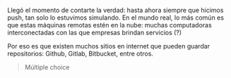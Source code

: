 Llegó el momento de contarte la verdad: hasta ahora siempre que hicimos push, tan solo lo estuvimos simulando. En el mundo real, lo más común es que estas máquinas remotas estén en la nube: muchas computadoras interconectadas con las que empresas brindan servicios (?)

Por eso es que existen muchos sitios en internet que pueden guardar repositorios: Github, Gitlab, Bitbucket, entre otros. 

> Múltiple choice